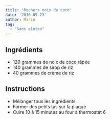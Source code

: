 ```yaml
---
title: 'Rochers noix de coco'
date: '2016-09-23'
author: Marin
tag: 
  - "Sans gluten"
---
```

## Ingrédients
- 120 grammes de noix de coco râpée
- 140 grammes de sirop de riz
- 40 grammes de crème de riz

## Instructions
- Mélanger tous les ingrédients
- Former des petits tas sur la plaque
- Cuire 10 à 15 minutes au four à thermostat 6

